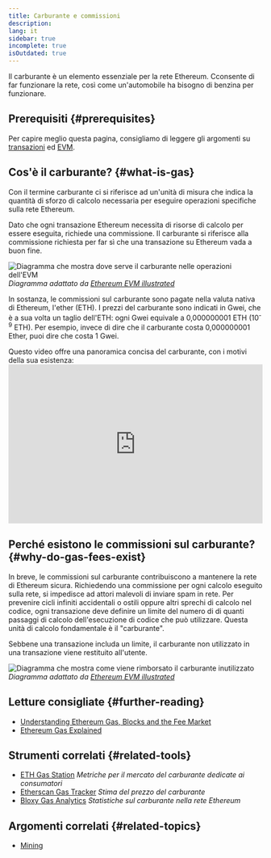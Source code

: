 ```yaml
---
title: Carburante e commissioni
description:
lang: it
sidebar: true
incomplete: true
isOutdated: true
---
```


Il carburante è un elemento essenziale per la rete Ethereum. Cconsente di far funzionare la rete, così come un'automobile ha bisogno di benzina per funzionare.

## Prerequisiti {#prerequisites}

Per capire meglio questa pagina, consigliamo di leggere gli argomenti su [transazioni](/en/developers/docs/transactions/) ed [EVM](/en/developers/docs/evm/).

## Cos'è il carburante? {#what-is-gas}

Con il termine carburante ci si riferisce ad un'unità di misura che indica la quantità di sforzo di calcolo necessaria per eseguire operazioni specifiche sulla rete Ethereum.

Dato che ogni transazione Ethereum necessita di risorse di calcolo per essere eseguita, richiede una commissione. Il carburante si riferisce alla commissione richiesta per far sì che una transazione su Ethereum vada a buon fine.

![Diagramma che mostra dove serve il carburante nelle operazioni dell'EVM](./gas.png) _Diagramma adattato da [Ethereum EVM illustrated](https://takenobu-hs.github.io/downloads/ethereum_evm_illustrated.pdf)_

In sostanza, le commissioni sul carburante sono pagate nella valuta nativa di Ethereum, l'ether (ETH). I prezzi del carburante sono indicati in Gwei, che è a sua volta un taglio dell'ETH: ogni Gwei equivale a 0,000000001 ETH (10<sup>-9</sup> ETH). Per esempio, invece di dire che il carburante costa 0,000000001 Ether, puoi dire che costa 1 Gwei.

Questo video offre una panoramica concisa del carburante, con i motivi della sua esistenza: <iframe width="100%" height="315" src="https://www.youtube.com/embed/AJvzNICwcwc" frameborder="0" allow="accelerometer; autoplay; clipboard-write; encrypted-media; gyroscope; picture-in-picture" allowfullscreen mark="crwd-mark"></iframe>

## Perché esistono le commissioni sul carburante? {#why-do-gas-fees-exist}

In breve, le commissioni sul carburante contribuiscono a mantenere la rete di Ethereum sicura. Richiedendo una commissione per ogni calcolo eseguito sulla rete, si impedisce ad attori malevoli di inviare spam in rete. Per prevenire cicli infiniti accidentali o ostili oppure altri sprechi di calcolo nel codice, ogni transazione deve definire un limite del numero di di quanti passaggi di calcolo dell'esecuzione di codice che può utilizzare. Questa unità di calcolo fondamentale è il "carburante".

Sebbene una transazione includa un limite, il carburante non utilizzato in una transazione viene restituito all'utente.

![Diagramma che mostra come viene rimborsato il carburante inutilizzato](../transactions/gas-tx.png) _Diagramma adattato da [Ethereum EVM illustrated](https://takenobu-hs.github.io/downloads/ethereum_evm_illustrated.pdf)_

## Letture consigliate {#further-reading}

- [Understanding Ethereum Gas, Blocks and the Fee Market](https://medium.com/@eric.conner/understanding-ethereum-gas-blocks-and-the-fee-market-d5e268bf0a0e)
- [Ethereum Gas Explained](https://defiprime.com/gas)

## Strumenti correlati {#related-tools}

- [ETH Gas Station](https://ethgasstation.info/) _Metriche per il mercato del carburante dedicate ai consumatori_
- [Etherscan Gas Tracker](https://etherscan.io/gastracker) _Stima del prezzo del carburante_
- [Bloxy Gas Analytics](https://stat.bloxy.info/superset/dashboard/gas/?standalone=true) _Statistiche sul carburante nella rete Ethereum_

## Argomenti correlati {#related-topics}

- [Mining](/en/developers/docs/consensus-mechanisms/pow/mining/)
